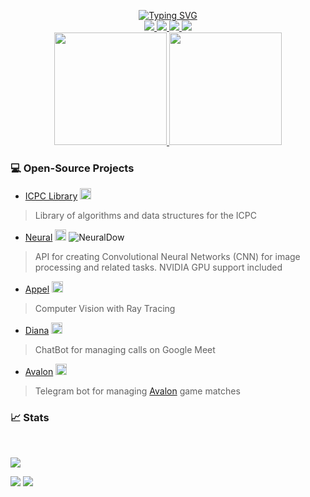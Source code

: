 <p align="center">
<a href="https://github.com/kinhosz">
    <img src="https://readme-typing-svg.demolab.com?font=Georgia&size=18&duration=2000&pause=100&multiline=true&width=1000&height=120&lines=Kinhosz;José+Carlos+%7C+23y;Competitive+Programmer+%7C+Computer+Science+Student%7C+Software+Engineer;AI+%7C+Computer+Vision+%7C+Bots" alt="Typing SVG" />
</a>
<br/>

<a href="https://www.linkedin.com/in/josecarloscruz/">
    <img src="https://img.shields.io/badge/-Linkedin-blue?style=flat-square&logo=linkedin">
</a>
<a href="https://pypi.org/user/kinhosz/">
    <img src="https://img.shields.io/badge/PyPi-kinhosz-blue?style=flat-square&logo=pypi&logoColor=white">
</a>
<a href="https://instagram.com/kinhosz">
  <img src="https://img.shields.io/badge/-Instagram-%23E4405F?style=flat-square&logo=instagram&logoColor=white">
</a>
<a href="https://www.twitch.tv/szkinho">
  <img src="https://img.shields.io/badge/Twitch-9146FF?style=flat-square&logo=twitch&logoColor=white">
</a>

<br/> 

<a href="https://github.com/kinhosz">
    <img height="180em" src="https://github-stats-alpha.vercel.app/api?username=kinhosz&cc=22272e&tc=37BCF6&ic=fff&bc=0000">
    <img height="180em" src="https://github-readme-stats.vercel.app/api/top-langs/?username=kinhosz&hide=Jupyter%20Notebook,VHDL,verilog,Systemverilog,TeX,shell,css&layout=compact&langs_count=10&theme=midnight-purple"/>
</a>

</p>

### 💻 Open-Source Projects
* [ICPC Library](https://github.com/kinhosz/ICPC-Library) <img height="18em" alt="Stars" src="https://img.shields.io/github/stars/kinhosz/ICPC-Library?style=flat-square&labelColor=black"/>
> Library of algorithms and data structures for the ICPC

* [Neural](https://github.com/kinhosz/Neural) <img height="18em" alt="Stars" src="https://img.shields.io/github/stars/kinhosz/Neural?style=flat-square&labelColor=black"/> ![NeuralDow](https://static.pepy.tech/personalized-badge/Kinho?period=total&units=international_system&left_color=black&right_color=red&left_text=Downloads)
> API for creating Convolutional Neural Networks (CNN) for image processing and related tasks. NVIDIA GPU support included

* [Appel](https://github.com/kinhosz/Appel) <img height="18em" alt="Stars" src="https://img.shields.io/github/stars/kinhosz/Appel?style=flat-square&labelColor=black"/>
> Computer Vision with Ray Tracing

* [Diana](https://github.com/kinhosz/Diana) <img height="18em" alt="Stars" src="https://img.shields.io/github/stars/kinhosz/Diana?style=flat-square&labelColor=black"/>
> ChatBot for managing calls on Google Meet

* [Avalon](https://github.com/kinhosz/AvalonGame) <img height="18em" alt="Stars" src="https://img.shields.io/github/stars/kinhosz/AvalonGame?style=flat-square&labelColor=black"/>
> Telegram bot for managing [Avalon](https://hobbylark.com/card-games/How-to-Play-Avalon) game matches

### 📈 Stats
<br>

![](http://github-profile-summary-cards.vercel.app/api/cards/profile-details?username=kinhosz&theme=dracula) 

![](http://github-profile-summary-cards.vercel.app/api/cards/repos-per-language?username=kinhosz&theme=dracula) 
![](http://github-profile-summary-cards.vercel.app/api/cards/most-commit-language?username=kinhosz&theme=dracula)

<br>
